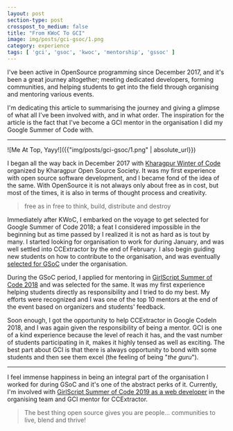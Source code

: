 ```yaml
---
layout: post
section-type: post
crosspost_to_medium: false
title: "From KWoC To GCI"
image: img/posts/gci-gsoc/1.png
category: experience
tags: [ 'gci', 'gsoc', 'kwoc', 'mentorship', 'gssoc' ]
---
```

I've been active in OpenSource programming since December 2017, and it's been a great journey altogether; meeting dedicated
developers, forming communities, and helping students to get into the field through organising and mentoring various events.

I'm dedicating this article to summarising the journey and giving a glimpse of what all I've been involved with, and in what
order. The inspiration for the article is the fact that I've become a GCI mentor in the organisation I did my Google Summer of Code with.

---

![Me At Top, Yayy!]({{"img/posts/gci-gsoc/1.png" | absolute_url}})

I began all the way back in December 2017 with [Kharagpur Winter of Code](https://kwoc.kossiitkgp.org/) organized by Kharagpur
Open Source Society. It was my first experience with open source software development, and I became fond of the idea of the same.
With OpenSource it is not always only about free as in cost, but most of the times, it is also in terms of thought process and creativity.

> free as in free to think, build, distribute and destroy

Immediately after KWoC, I embarked on the voyage to get selected for Google Summer of Code 2018; a feat I considered impossible
in the beginning but as time passed by I realized it is not as hard as is tout by many. I started looking for organisation to 
work for during January, and was well settled into CCExtractor by the end of February. I also begin guiding new students on
how to contribute to the organisation, and was eventually [selected for GSoC](https://github.com/thealphadollar/Nephos) under the organisation.

During the GSoC period, I applied for mentoring in [GirlScript Summer of Code 2018](http://gssoc.tech/) and was selected for the same. It was
my first experience helping students directly as responsibility and I tried to do my best. My efforts were recognized and I was
one of the top 10 mentors at the end of the event based on organizers and students' feedback. 

Soon enough, I got the opportunity to help CCExtractor in Google CodeIn 2018, and I was again given the responsibility of being a 
mentor. GCI is one of a kind experience because the level of reach it has, and the vast number of students participating in it, makes
it highly tensed as well as exciting. The best part about GCI is that there is always opportunity to bond with some students
and then see them excel (the feeling of being  "_the guru_").

---

I feel immense happiness in being an integral part of the organisation I worked for during GSoC and it's one of the abstract perks
of it. Currently, I'm involved with [GirlScript Summer of Code 2019 as a web developer](http://gssoc.tech/team.html) in the organising team and GCI mentor for 
CCExtractor.

> The best thing open source gives you are people... communities to live, blend and thrive!